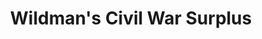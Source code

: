 ---
title: "Wildman's Civil War Surplus"
url: /kennesaw/wildmans-civil-war-surplus/
shop: Andenken
---